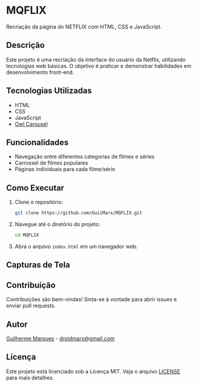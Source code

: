 # MQFLIX

Recriação da página do NETFLIX com HTML, CSS e JavaScript.

## Descrição

Este projeto é uma recriação da interface do usuário da Netflix, utilizando tecnologias web básicas. O objetivo é praticar e demonstrar habilidades em desenvolvimento front-end.

## Tecnologias Utilizadas

- HTML
- CSS
- JavaScript
- [Owl Carousel](https://owlcarousel2.github.io/OwlCarousel2/)

## Funcionalidades

- Navegação entre diferentes categorias de filmes e séries
- Carrossel de filmes populares
- Páginas individuais para cada filme/série

## Como Executar

1. Clone o repositório:
   ```sh
   git clone https://github.com/GuiiMarx/MQFLIX.git
   ```
2. Navegue até o diretório do projeto:
   ```sh
   cd MQFLIX
   ```
3. Abra o arquivo `index.html` em um navegador web.

## Capturas de Tela


## Contribuição

Contribuições são bem-vindas! Sinta-se à vontade para abrir issues e enviar pull requests.

## Autor

[Guilherme Marques](https://www.linkedin.com/in/guimqs) - droidmarx@gmail.com

## Licença

Este projeto está licenciado sob a Licença MIT. Veja o arquivo [LICENSE](LICENSE) para mais detalhes.
